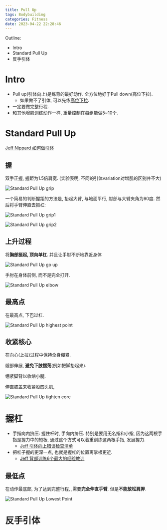 ```yaml
---
title: Pull Up
tags: Bodybuilding
categories: Fitness
date: 2023-04-22 22:28:46
---
```



Outline:

* Intro
* Standard Pull Up
* 反手引体

<!--more-->

# Intro

* Pull up(引体向上)是练背的最好动作. 全方位地好于Pull down(高位下拉).
  * 如果做不了引体, 可以先练[高位下拉]().
* 一定要做完整行程.
* 和其他增肌训练动作一样, 重量控制在每组能做5~10个.

# Standard Pull Up

[Jeff Nippard 如何做引体](https://www.bilibili.com/video/BV1Vt411z7ky/?share_source=copy_web&vd_source=9bb7bae2f9b5b41ed3bf1d8b955097d4)

## 握

双手正握, 握距为1.5倍肩宽. (实验表明, 不同的引体variation对增肌的区别并不大)

![Standard Pull Up grip](https://seec2-lyk.oss-cn-shanghai.aliyuncs.com/Hexo/Bodybuilding/Pull%20Up/Standard%20Pull%20Up%20grip.png)



一个简易的判断握距的方法是, 抬起大臂, 与地面平行, 肘部与大臂夹角为90度. 然后将手臂伸直去抓杠:

![Standard Pull Up grip1](https://seec2-lyk.oss-cn-shanghai.aliyuncs.com/Hexo/Bodybuilding/Pull%20Up/Standard%20Pull%20Up%20grip1.png)



![Standard Pull Up grip2](https://seec2-lyk.oss-cn-shanghai.aliyuncs.com/Hexo/Bodybuilding/Pull%20Up/Standard%20Pull%20Up%20grip2.png)





## 上升过程

将**胸部挺起, 顶向单杠**. 并且让手肘不断地靠近身体

![Standard Pull Up go up](https://seec2-lyk.oss-cn-shanghai.aliyuncs.com/Hexo/Bodybuilding/Pull%20Up/Standard%20Pull%20Up%20go%20up.png)



手肘在身体前侧, 而不是完全打开.

![Standard Pull Up elbow](https://seec2-lyk.oss-cn-shanghai.aliyuncs.com/Hexo/Bodybuilding/Pull%20Up/Standard%20Pull%20Up%20elbow.png)

## 最高点

在最高点, 下巴过杠.

![Standard Pull Up highest point](https://seec2-lyk.oss-cn-shanghai.aliyuncs.com/Hexo/Bodybuilding/Pull%20Up/Standard%20Pull%20Up%20highest%20point.png)



## 收紧核心

在向心(上拉)过程中保持全身绷紧.

髋部伸展, **避免下肢摆荡**(例如把脚抬起来). 

绷紧脚背以收缩小腿.

伸直膝盖来收紧股四头肌, 

![Standard Pull Up tighten core](https://seec2-lyk.oss-cn-shanghai.aliyuncs.com/Hexo/Bodybuilding/Pull%20Up/Standard%20Pull%20Up%20tighten%20core.png)

# 握杠

* 手指向内挤压: 握住杆时, 手向内挤压. 特别是要用无名指和小指, 因为这两根手指是握力中的短板, 通过这个方式可以着重训练这两根手指, 发展握力.
  * [ Jeff 引体向上错误检查清单](https://www.bilibili.com/video/BV1aJ411u7Dg/?share_source=copy_web&vd_source=9bb7bae2f9b5b41ed3bf1d8b955097d4)
* 把杠子握的更深一点, 也就是握杠的位置离掌根更近.
  * [Jeff 背部训练6个最大的经验教训](https://www.bilibili.com/video/BV1Kt411Y7wm/)







## 最低点

在动作最底部, 为了达到完整行程, ,需要**完全伸直手臂**, 但是**不能放松肩胛**.

![Standard Pull Up Lowest Point](https://seec2-lyk.oss-cn-shanghai.aliyuncs.com/Hexo/Bodybuilding/Pull%20Up/Standard%20Pull%20Up%20Lowest%20Point.png)

# 反手引体

